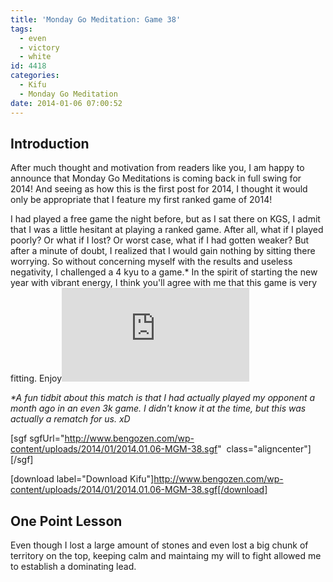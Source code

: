 ```yaml
---
title: 'Monday Go Meditation: Game 38'
tags:
  - even
  - victory
  - white
id: 4418
categories:
  - Kifu
  - Monday Go Meditation
date: 2014-01-06 07:00:52
---
```


## Introduction

After much thought and motivation from readers like you, I am happy to announce that Monday Go Meditations is coming back in full swing for 2014! And seeing as how this is the first post for 2014, I thought it would only be appropriate that I feature my first ranked game of 2014!

I had played a free game the night before, but as I sat there on KGS, I admit that I was a little hesitant at playing a ranked game. After all, what if I played poorly? Or what if I lost? Or worst case, what if I had gotten weaker? But after a minute of doubt, I realized that I would gain nothing by sitting there worrying. So without concerning myself with the results and useless negativity, I challenged a 4 kyu to a game.* In the spirit of starting the new year with vibrant energy, I think you'll agree with me that this game is very fitting. Enjoy![
](http://www.bengozen.com/wp-content/uploads/2014/01/2014.01.06-MGM-38.sgf)

_*A fun tidbit about this match is that I had actually played my opponent a month ago in an even 3k game. I didn't know it at the time, but this was actually a rematch for us. xD_

[sgf sgfUrl="http://www.bengozen.com/wp-content/uploads/2014/01/2014.01.06-MGM-38.sgf"  class="aligncenter"][/sgf]

[download label="Download Kifu"]http://www.bengozen.com/wp-content/uploads/2014/01/2014.01.06-MGM-38.sgf[/download]

## **One Point Lesson**

Even though I lost a large amount of stones and even lost a big chunk of territory on the top, keeping calm and maintaing my will to fight allowed me to establish a dominating lead.